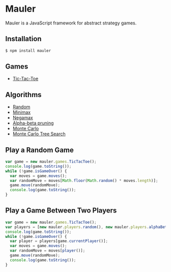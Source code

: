Mauler
======

Mauler is a JavaScript framework for abstract strategy games.

Installation
------------

```bash
$ npm install mauler
```

Games
-----

- [Tic-Tac-Toe](http://github.com/davidrobles/mauler/blob/master/src/games/tic-tac-toe/tic-tac-toe.js)

Algorithms
----------

- [Random](http://github.com/davidrobles/mauler/blob/master/src/players/random.js)
- [Minimax](http://github.com/davidrobles/mauler/blob/master/src/players/minimax.js)
- [Negamax](http://github.com/davidrobles/mauler/blob/master/src/players/negamax.js)
- [Alpha-beta pruning](http://github.com/davidrobles/mauler/blob/master/src/players/alpha-beta.js)
- [Monte Carlo](http://github.com/davidrobles/mauler/blob/master/src/players/monte-carlo.js)
- [Monte Carlo Tree Search](http://github.com/davidrobles/mauler/blob/master/src/players/mcts.js)

Play a Random Game
------------------

```js
var game = new mauler.games.TicTacToe();
console.log(game.toString());
while (!game.isGameOver() {
  var moves = game.moves();
  var randomMove = moves[Math.floor(Math.random() * moves.length)];
  game.move(randomMove);
  console.log(game.toString());
}
```

Play a Game Between Two Players
-------------------------------

```js
var game = new mauler.games.TicTacToe();
var players = [new mauler.players.random(), new mauler.players.alphaBeta()]
console.log(game.toString());
while (!game.isGameOver() {
  var player = players[game.currentPlayer()];
  var moves = game.moves();
  var randomMove = moves[player()];
  game.move(randomMove);
  console.log(game.toString());
}
```
